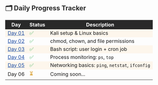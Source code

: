 <h2 style="color:#292929;">🗂️ Daily Progress Tracker</h2>

<table>
  <thead>
    <tr style="background-color:#292929; color:#ffffff;">
      <th>Day</th>
      <th>Status</th>
      <th>Description</th>
    </tr>
  </thead>
  <tbody>
    <tr style="background-color:#fdf6ec;">
      <td><a href="Days/Day01/notes.md" style="color:#1e4ca3;">Day 01</a></td>
      <td style="color:#28a745;">✅</td>
      <td>Kali setup & Linux basics</td>
    </tr>
    <tr>
      <td><a href="Days/Day02/notes.md" style="color:#1e4ca3;">Day 02</a></td>
      <td style="color:#28a745;">✅</td>
      <td>chmod, chown, and file permissions</td>
    </tr>
    <tr style="background-color:#fdf6ec;">
      <td><a href="Days/Day03/notes.md" style="color:#1e4ca3;">Day 03</a></td>
      <td style="color:#28a745;">✅</td>
      <td>Bash script: user login + cron job</td>
    </tr>
    <tr>
      <td><a href="Days/Day04/notes.md" style="color:#1e4ca3;">Day 04</a></td>
      <td style="color:#28a745;">✅</td>
      <td>Process monitoring: <code>ps</code>, <code>top</code></td>
    </tr>
    <tr style="background-color:#fdf6ec;">
      <td><a href="Days/Day05/notes.md" style="color:#1e4ca3;">Day 05</a></td>
      <td style="color:#28a745;">✅</td>
      <td>Networking basics: <code>ping</code>, <code>netstat</code>, <code>ifconfig</code></td>
    </tr>
    <tr>
      <td>Day 06</td>
      <td style="color:#d08900;">⏳</td>
      <td>Coming soon...</td>
    </tr>
  </tbody>
</table>
